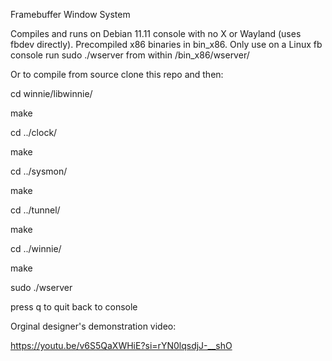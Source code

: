 Framebuffer Window System

Compiles and runs on Debian 11.11 console with no X or Wayland (uses fbdev directly).
Precompiled x86 binaries in bin_x86. Only use on a Linux fb console run sudo ./wserver from within /bin_x86/wserver/

Or to compile from source clone this repo and then:

cd winnie/libwinnie/

make

cd ../clock/

make

cd ../sysmon/

make

cd ../tunnel/

make

cd ../winnie/

make

sudo ./wserver

press q to quit back to console

Orginal designer's demonstration video:

https://youtu.be/v6S5QaXWHiE?si=rYN0lqsdjJ-__shO
